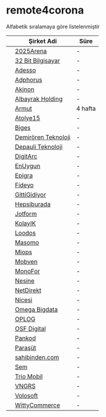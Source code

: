 # remote4corona

Alfabetik sıralamaya göre listelenmiştir

|   |Şirket Adi|Süre|
|---|---|---|
|   |[2025Arena](https://2025arena.com)|-|
|   |[32 Bit Bilgisayar](http://www.32bit.com.tr)|-|
|   |[Adesso](https://www.adesso.com.tr/)|-|
|   |[Adphorus](https://adphorus.com)|-|
|   |[Akinon](https://www.akinon.com)|-|
|   |[Albayrak Holding](https://www.albayrak.com.tr)|-|
|   |[Armut](https://www.armut.com)|4 hafta|
|   |[Atolye15](https://www.atolye15.com)|-|
|   |[Biges](https://biges.com)|-|
|   |[Demirören Teknoloji](https://www.demirorenteknoloji.com/)|-|
|   |[Depauli Teknoloji](https://herrenausstatter.de)|-|
|   |[DigitArc](https://digitarc.net)|-|
|   |[EnUygun](https://enuygun.com)|-|
|   |[Epigra](https://epigra.com)|-|
|   |[Fideyo](https://fideyo.com)|-|
|   |[GittiGidiyor](https://gittigidiyor.com)|-|
|   |[Hepsiburada](https://hepsiburada.com)|-|
|   |[Jotform](https://www.jotform.com/)|-|
|   |[KolayIK](https://kolayik.com)|-|
|   |[Loodos](https://loodos.com)|-|
|   |[Masomo](https://masomo.com)|-|
|   |[Miops](https://miops.com)|-|
|   |[Mobven](https://mobven.com)|-|
|   |[MonoFor](https://monofor.com/)|-|
|   |[Nesine](https://www.nesine.com)|-|
|   |[NetDirekt](https://www.netdirekt.com.tr)|-|
|   |[Nicesi](https://nicesi.com)|-|
|   |[Omega Bigdata](https://omegabigdata.com)|-|
|   |[OPLOG](https://oplog.com.tr/)|-|
|   |[OSF Digital](https://osf.digital)|-|
|   |[Pankod](https://www.pankod.com)|-|
|   |[Paraşüt](https://www.parasut.com)|-|
|   |[sahibinden.com](https://sahibinden.com)|-|
|   |[Sem](https://semtr.com)|-|
|   |[Trio Mobil](https://triomobil.com)|-|
|   |[VNGRS](https://vngrs.com)|-|
|   |[Volosoft](https://www.volosoft.com/)|-|
|   |[WittyCommerce](https://wittycommerce.com)|-|
